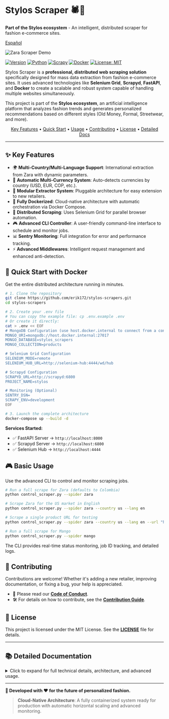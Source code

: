 # Stylos Scraper 🕷️👗

**Part of the Stylos ecosystem** - An intelligent, distributed scraper for fashion e-commerce sites.

[Español](README.es.md)

<!-- GIF -->
![Zara Scraper Demo](media/zara-demo.gif)

[![Version](https://img.shields.io/badge/version-1.2.2-blue.svg)](https://github.com/erik172/stylos-scrapers)
[![Python](https://img.shields.io/badge/python-3.11%2B-blue.svg)](https://python.org)
[![Scrapy](https://img.shields.io/badge/scrapy-2.13.2-green.svg)](https://scrapy.org)
[![Docker](https://img.shields.io/badge/docker-enabled-blue.svg)](https://docker.com)
[![License: MIT](https://img.shields.io/badge/License-MIT-yellow.svg)](https://opensource.org/licenses/MIT)

Stylos Scraper is a **professional, distributed web scraping solution** specifically designed for mass data extraction from fashion e-commerce sites. It uses advanced technologies like **Selenium Grid**, **Scrapyd**, **FastAPI**, and **Docker** to create a scalable and robust system capable of handling multiple websites simultaneously.

This project is part of the **Stylos ecosystem**, an artificial intelligence platform that analyzes fashion trends and generates personalized recommendations based on different styles (Old Money, Formal, Streetwear, and more).

<p align="center">
  <a href="#-key-features">Key Features</a> •
  <a href="#-quick-start-with-docker">Quick Start</a> •
  <a href="#-basic-usage">Usage</a> •
  <a href="#-contributing">Contributing</a> •
  <a href="#-license">License</a> •
  <a href="#-detailed-documentation">Detailed Docs</a>
</p>

---

## ✨ Key Features

- 🌍 **Multi-Country/Multi-Language Support**: International extraction from Zara with dynamic parameters.
- 💱 **Automatic Multi-Currency System**: Auto-detects currencies by country (USD, EUR, COP, etc.).
- 🎯 **Modular Extractor System**: Pluggable architecture for easy extension to new retailers.
- 🐳 **Fully Dockerized**: Cloud-native architecture with automatic orchestration via Docker Compose.
- 🚀 **Distributed Scraping**: Uses Selenium Grid for parallel browser automation.
- 🎮 **Advanced CLI Controller**: A user-friendly command-line interface to schedule and monitor jobs.
- 📊 **Sentry Monitoring**: Full integration for error and performance tracking.
- ⚡ **Advanced Middlewares**: Intelligent request management and enhanced anti-detection.

## 🚀 Quick Start with Docker

Get the entire distributed architecture running in minutes.

```bash
# 1. Clone the repository
git clone https://github.com/erik172/stylos-scrapers.git
cd stylos-scrapers

# 2. Create your .env file
# You can copy the example file: cp .env.example .env
# Or create it directly:
cat > .env << EOF
# MongoDB Configuration (use host.docker.internal to connect from a container to the host)
MONGO_URI=mongodb://host.docker.internal:27017
MONGO_DATABASE=stylos_scrapers
MONGO_COLLECTION=products

# Selenium Grid Configuration
SELENIUM_MODE=remote
SELENIUM_HUB_URL=http://selenium-hub:4444/wd/hub

# Scrapyd Configuration
SCRAPYD_URL=http://scrapyd:6800
PROJECT_NAME=stylos

# Monitoring (Optional)
SENTRY_DSN=
SCRAPY_ENV=development
EOF

# 3. Launch the complete architecture
docker-compose up --build -d
```

**Services Started:**
- ✅ FastAPI Server      → `http://localhost:8000`
- ✅ Scrapyd Server      → `http://localhost:6800`
- ✅ Selenium Hub        → `http://localhost:4444`

## 🎮 Basic Usage

Use the advanced CLI to control and monitor scraping jobs.

```bash
# Run a full scrape for Zara (defaults to Colombia)
python control_scraper.py --spider zara

# Scrape Zara for the US market in English
python control_scraper.py --spider zara --country us --lang en

# Scrape a single product URL for testing
python control_scraper.py --spider zara --country us --lang en --url "https://www.zara.com/us/en/your-product-url.html"

# Run a full scrape for Mango
python control_scraper.py --spider mango
```

The CLI provides real-time status monitoring, job ID tracking, and detailed logs.

## 🤝 Contributing

Contributions are welcome! Whether it's adding a new retailer, improving documentation, or fixing a bug, your help is appreciated.

- 📜 Please read our **[Code of Conduct](CODE_OF_CONDUCT.md)**.
- 🛠️ For details on how to contribute, see the **[Contribution Guide](CONTRIBUTING.md)**.

## 📜 License

This project is licensed under the MIT License. See the **[LICENSE](LICENSE)** file for details.

---

## 📚 Detailed Documentation

<details>
<summary>Click to expand for full technical details, architecture, and advanced usage.</summary>

### 🏗️ System Architecture

#### 🌐 Complete Distributed Architecture

```mermaid
graph TB
    subgraph "🌐 Client/User"
        CLI[🖥️ control_scraper.py<br/>CLI Client]
        WEB[🌍 Web Browser]
    end
    
    subgraph "📡 API Layer"
        API[⚡ FastAPI Server<br/>Port 8000<br/>Job Management]
    end
    
    subgraph "🕷️ Scraping Engine"
        SCRAPYD[🐙 Scrapyd Server<br/>Port 6800<br/>Spider Management]
        SPIDER[🕷️ Scrapy Spiders<br/>Zara, Mango, etc.]
    end
    
    subgraph "🌐 Selenium Grid Cluster"
        HUB[🎯 Selenium Hub<br/>Port 4444<br/>Orchestrator]
        CHROME1[🌐 Chrome Node 1<br/>Chrome Browser]
        CHROME2[🌐 Chrome Node 2<br/>Chrome Browser] 
        CHROME3[🌐 Chrome Node N<br/>Chrome Browser]
    end
    
    subgraph "💾 Storage"
        MONGO[(🍃 MongoDB<br/>Database)]
        FILES[📁 JSON Files<br/>Optional Output]
    end
    
    %% Data Flow
    CLI -->|POST /schedule| API
    WEB -->|GET /status/:id| API
    API -->|schedule.json| SCRAPYD
    SCRAPYD -->|Executes| SPIDER
    SPIDER -->|selenium=True| HUB
    HUB -->|Distributes load| CHROME1
    HUB -->|Distributes load| CHROME2
    HUB -->|Distributes load| CHROME3
    CHROME1 -->|HTML Response| SPIDER
    CHROME2 -->|HTML Response| SPIDER
    CHROME3 -->|HTML Response| SPIDER
    SPIDER -->|Pipeline| MONGO
    SPIDER -->|Optional| FILES
    
    %% Styles
    classDef client fill:#e1f5fe
    classDef api fill:#f3e5f5
    classDef scraping fill:#e8f5e8
    classDef selenium fill:#fff3e0
    classDef storage fill:#fce4ec
    
    class CLI,WEB client
    class API api
    class SCRAPYD,SPIDER scraping
    class HUB,CHROME1,CHROME2,CHROME3 selenium
    class MONGO,FILES storage
```

### 🔧 System Components

- **API Layer (FastAPI)**: A REST interface on port `8000` to manage scraping jobs (`/schedule`, `/status`).
- **Scraping Engine (Scrapyd)**: Manages and runs Scrapy spiders on port `6800`.
- **Selenium Grid Cluster**: Orchestrates headless Chrome browsers for JavaScript rendering, with a monitoring UI on port `4444`.
- **Modular Extractors**: A pluggable system (`Strategy` pattern) to easily add new retailers without modifying the core spider logic.

### 🛠️ Full Tech Stack

- **Frameworks**: FastAPI, Scrapy, Scrapyd, Selenium
- **Containerization**: Docker, Docker Compose
- **Database**: MongoDB (via PyMongo)
- **Development**: `bump-my-version` for versioning, `pytest` for testing, `Sentry` for monitoring.

### 📁 File Architecture

```
stylos-scrapers/
├── 🐳 Docker & Orchestration
│   ├── docker-compose.yml
│   ├── Dockerfile
│   └── scrapy.cfg
├── 🚀 API Layer
│   └── app/
│       ├── api_server.py
│       └── startup.sh
├── 🕷️ Scraping Engine
│   └── stylos/
│       ├── spiders/            # Retailer-specific spiders (e.g., zara.py)
│       ├── extractors/         # Modular data extraction logic
│       ├── middlewares.py      # Custom Scrapy middlewares
│       ├── pipelines.py        # Data processing pipelines
│       ├── items.py            # Data models
│       └── settings.py         # Project settings
├── 🎮 Control & Management
│   └── control_scraper.py      # CLI Client
└── ⚙️ Configuration & Docs
    ├── requirements.txt
    ├── README.md
    └── RETAILERS.md
```

### 🎮 Advanced Usage

#### **🌍 Multi-Country/Language Support for Zara**

Run scrapes for different Zara markets using command-line arguments.

```bash
# Zara Spain in Spanish
scrapy crawl zara -a country=es -a lang=es

# Zara USA in English
scrapy crawl zara -a country=us -a lang=en

# Zara France in French
scrapy crawl zara -a country=fr -a lang=fr
```

- The system automatically adjusts URLs, selectors (for language changes), and currency.

#### **🐳 Advanced Docker Commands**

```bash
# Scale Chrome nodes for more parallelism
docker-compose up --scale chrome=3 -d

# Execute a command inside a container
docker-compose exec api python control_scraper.py --spider zara

# View logs for specific services
docker-compose logs -f scrapyd
```

### 📊 Extracted Data Structure

The system extracts comprehensive product data, including prices, discounts, images by color, and metadata.

<details>
<summary>Click to see a sample JSON output for a product.</summary>

```json
{
  "_id": {
    "$oid": "685a4381e6b026683884babd"
  },
  "url": "https://www.zara.com/us/en/fluid-pleated-pants-p00264195.html?v1=440180813&v2=2419737",
  "name": "FLUID PLEATED PANTS",
  "description": "mid-rise pants with elasticated waistband. front pleats. wide legs.",
  "raw_prices": [
    "$75.90 USD",
    "$45.54 USD"
  ],
  "country": "us",
  "lang": "en",
  "images_by_color": [
    {
      "color": "BLACK",
      "images": [
        {
          "src": "https://static.zara.net/assets/public/760f/2991/d8c34e28bb62/0b90d2b7a3d7/01165295800-a2/01165295800-a2.jpg?ts=1743077050757&w=710",
          "alt": "FLUID PLEATED PANTS - Black from Zara - Image 2",
          "img_type": "product_image"
        }
      ]
    }
  ],
  "site": "ZARA",
  "datetime": "2025-06-24T01:19:45.789676",
  "last_visited": "2025-06-24T01:19:45.789676",
  "original_price": 75.90,
  "current_price": 45.54,
  "has_discount": true,
  "currency": "USD",
  "discount_amount": 30.36,
  "discount_percentage": 40
}
```
</details>

### 📈 Project Status & Roadmap

- **Current Status**: Stable production release.
- **Implemented**: Zara (multi-country), Mango (Colombia).
- **Roadmap**: Add support for H&M and Pull & Bear, integrate a proxy system, and enhance the monitoring dashboard.

For a detailed list of supported retailers and the development pipeline, see **[RETAILERS.md](RETAILERS.md)**.

</details>

---

**🎯 Developed with ❤️ for the future of personalized fashion.**

> **Cloud-Native Architecture**: A fully containerized system ready for production with automatic horizontal scaling and advanced monitoring.